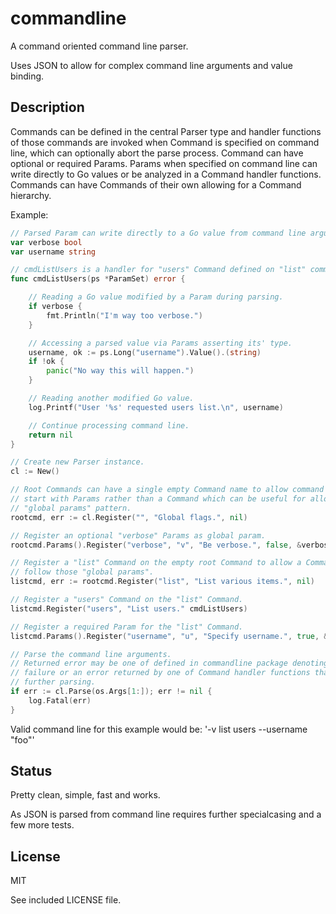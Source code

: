# commandline

A command oriented command line parser.

Uses JSON to allow for complex command line arguments and value binding.

## Description

Commands can be defined in the central Parser type and handler functions of those commands are invoked when Command is specified on command line, which can optionally abort the parse process. Command can have optional or required Params. Params when specified on command line can write directly to Go values or be analyzed in a Command handler functions. Commands can have Commands of their own allowing for a Command hierarchy.

Example:

```go
// Parsed Param can write directly to a Go value from command line arguments.
var verbose bool
var username string

// cmdListUsers is a handler for "users" Command defined on "list" command.
func cmdListUsers(ps *ParamSet) error {

	// Reading a Go value modified by a Param during parsing.
	if verbose {
		fmt.Println("I'm way too verbose.")
	}

	// Accessing a parsed value via Params asserting its' type.
	username, ok := ps.Long("username").Value().(string)
	if !ok {
		panic("No way this will happen.")
	}

	// Reading another modified Go value.
	log.Printf("User '%s' requested users list.\n", username)

	// Continue processing command line.
	return nil
}

// Create new Parser instance.
cl := New()

// Root Commands can have a single empty Command name to allow command line to
// start with Params rather than a Command which can be useful for allowing a
// "global params" pattern.
rootcmd, err := cl.Register("", "Global flags.", nil)

// Register an optional "verbose" Params as global param.
rootcmd.Params().Register("verbose", "v", "Be verbose.", false, &verbose)

// Register a "list" Command on the empty root Command to allow a Command to
// follow those "global params".
listcmd, err := rootcmd.Register("list", "List various items.", nil)

// Register a "users" Command on the "list" Command. 
listcmd.Register("users", "List users." cmdListUsers)

// Register a required Param for the "list" Command.
listcmd.Params().Register("username", "u", "Specify username.", true, &username)

// Parse the command line arguments.
// Returned error may be one of defined in commandline package denoting a Parse
// failure or an error returned by one of Command handler functions that aborts
// further parsing.
if err := cl.Parse(os.Args[1:]); err != nil {
	log.Fatal(err)
}
```

Valid command line for this example would be: '-v list users --username "foo"'

## Status

Pretty clean, simple, fast and works.

As JSON is parsed from command line requires further specialcasing and a few more tests.

## License

MIT

See included LICENSE file.